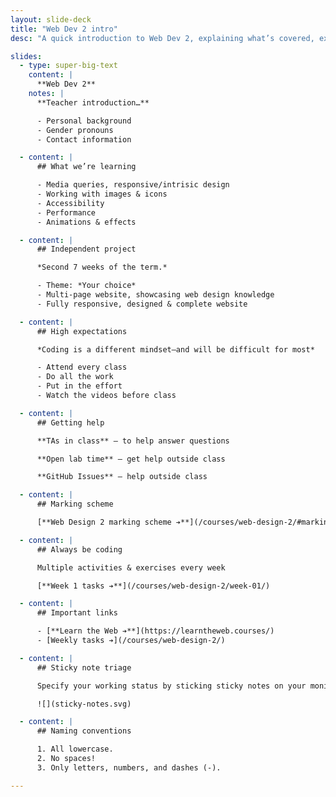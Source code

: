 ```yaml
---
layout: slide-deck
title: "Web Dev 2 intro"
desc: "A quick introduction to Web Dev 2, explaining what’s covered, expectations & marking scheme."

slides:
  - type: super-big-text
    content: |
      **Web Dev 2**
    notes: |
      **Teacher introduction…**

      - Personal background
      - Gender pronouns
      - Contact information

  - content: |
      ## What we’re learning

      - Media queries, responsive/intrisic design
      - Working with images & icons
      - Accessibility
      - Performance
      - Animations & effects

  - content: |
      ## Independent project

      *Second 7 weeks of the term.*

      - Theme: *Your choice*
      - Multi-page website, showcasing web design knowledge
      - Fully responsive, designed & complete website

  - content: |
      ## High expectations

      *Coding is a different mindset—and will be difficult for most*

      - Attend every class
      - Do all the work
      - Put in the effort
      - Watch the videos before class

  - content: |
      ## Getting help

      **TAs in class** — to help answer questions

      **Open lab time** — get help outside class

      **GitHub Issues** — help outside class

  - content: |
      ## Marking scheme

      [**Web Design 2 marking scheme ➔**](/courses/web-design-2/#marking-scheme)

  - content: |
      ## Always be coding

      Multiple activities & exercises every week

      [**Week 1 tasks ➔**](/courses/web-design-2/week-01/)

  - content: |
      ## Important links

      - [**Learn the Web ➔**](https://learntheweb.courses/)
      - [Weekly tasks ➔](/courses/web-design-2/)

  - content: |
      ## Sticky note triage

      Specify your working status by sticking sticky notes on your monitor

      ![](sticky-notes.svg)

  - content: |
      ## Naming conventions

      1. All lowercase.
      2. No spaces!
      3. Only letters, numbers, and dashes (-).

---
```

